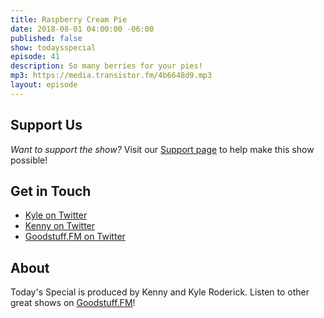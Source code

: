 ```yaml
---
title: Raspberry Cream Pie
date: 2018-08-01 04:00:00 -06:00
published: false
show: todaysspecial
episode: 41
description: So many berries for your pies!
mp3: https://media.transistor.fm/4b6648d9.mp3
layout: episode
---
```



## Support Us
*Want to support the show?* Visit our [Support page](https://goodstuff.fm/support) to help make this show possible!

## Get in Touch
- [Kyle on Twitter](http://twitter.com/dogburps)
- [Kenny on Twitter](http://twitter.com/kennyroderick_)
- [Goodstuff.FM on Twitter](http://twitter.com/goodstufffm)
## About

Today's Special is produced by Kenny and Kyle Roderick. Listen to other great shows on [Goodstuff.FM](http://goodstuff.fm/shows)!